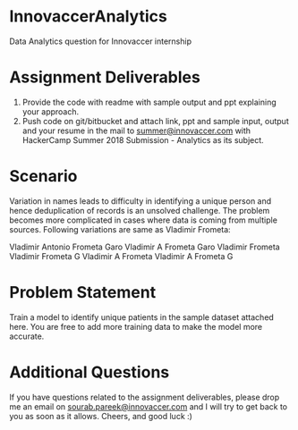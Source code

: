 # InnovaccerAnalytics
Data Analytics question for Innovaccer internship 

# Assignment Deliverables

1. Provide the code with readme with sample output and ppt explaining your approach.
2. Push code on git/bitbucket and attach link, ppt and sample input, output and your
resume in the mail to summer@innovaccer.com with HackerCamp Summer 2018
Submission - Analytics​ as its subject.

# Scenario

Variation in names leads to difficulty in identifying a unique person and hence deduplication
of records is an unsolved challenge. The problem becomes more complicated in cases where
data is coming from multiple sources. Following variations are same as Vladimir Frometa:

Vladimir Antonio Frometa Garo
Vladimir A Frometa Garo
Vladimir Frometa
Vladimir Frometa G
Vladimir A Frometa
Vladimir A Frometa G

# Problem Statement

Train a model to identify unique patients in the sample dataset attached here. You are free to
add more training data to make the model more accurate.

# Additional Questions

If you have questions related to the assignment deliverables, please drop me an email on
sourab.pareek@innovaccer.com and I will try to get back to you as soon as it allows.
Cheers, and good luck :)
